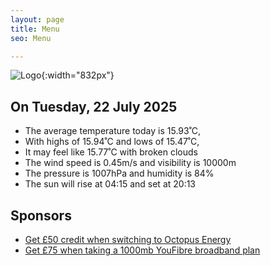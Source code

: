 ```yaml
---
layout: page
title: Menu
seo: Menu

---
```


![Logo](/images/logo.jpg){:width="832px"}

<!-- weather_marker starts -->
## On Tuesday, 22 July 2025

- The average temperature today is 15.93˚C,
- With highs of 15.94˚C and lows of 15.47˚C,
- It may feel like 15.77˚C with broken clouds
- The wind speed is 0.45m/s and visibility is 10000m
- The pressure is 1007hPa and humidity is 84%
- The sun will rise at 04:15 and set at 20:13

<!-- weather_marker ends -->

## Sponsors

- [Get £50 credit when switching to Octopus Energy](https://bit.ly/3oD1nnS)
- [Get £75 when taking a 1000mb YouFibre broadband plan](https://aklam.io/91zWhU?)
